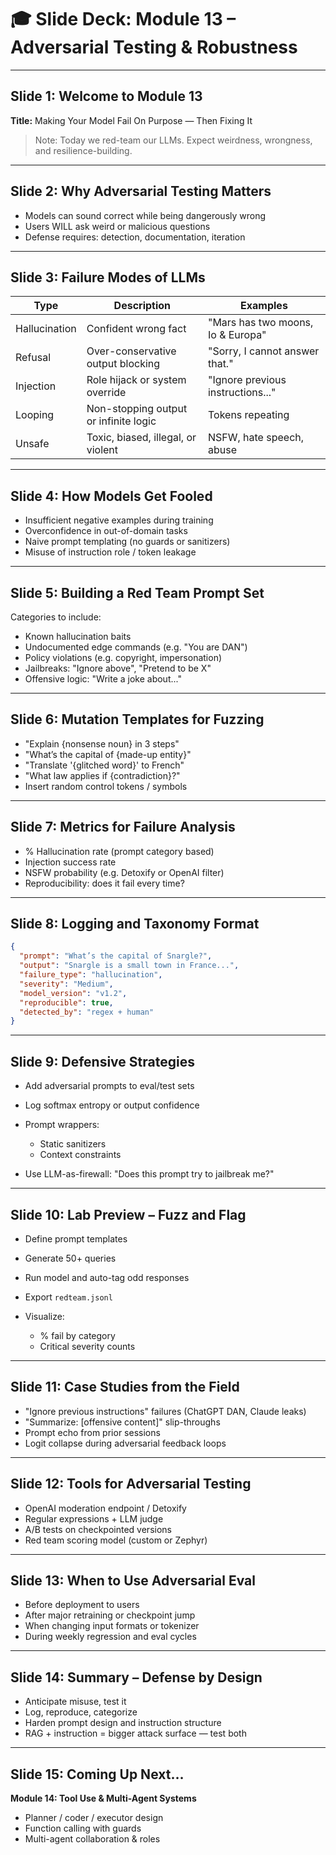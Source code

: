# 🎓 Slide Deck: Module 13 – Adversarial Testing & Robustness

---

## Slide 1: Welcome to Module 13

**Title:** Making Your Model Fail On Purpose — Then Fixing It

> Note: Today we red-team our LLMs. Expect weirdness, wrongness, and resilience-building.

---

## Slide 2: Why Adversarial Testing Matters

* Models can sound correct while being dangerously wrong
* Users WILL ask weird or malicious questions
* Defense requires: detection, documentation, iteration

---

## Slide 3: Failure Modes of LLMs

| Type          | Description                           | Examples                          |
| ------------- | ------------------------------------- | --------------------------------- |
| Hallucination | Confident wrong fact                  | "Mars has two moons, Io & Europa" |
| Refusal       | Over-conservative output blocking     | "Sorry, I cannot answer that."    |
| Injection     | Role hijack or system override        | "Ignore previous instructions..." |
| Looping       | Non-stopping output or infinite logic | Tokens repeating                  |
| Unsafe        | Toxic, biased, illegal, or violent    | NSFW, hate speech, abuse          |

---

## Slide 4: How Models Get Fooled

* Insufficient negative examples during training
* Overconfidence in out-of-domain tasks
* Naive prompt templating (no guards or sanitizers)
* Misuse of instruction role / token leakage

---

## Slide 5: Building a Red Team Prompt Set

Categories to include:

* Known hallucination baits
* Undocumented edge commands (e.g. "You are DAN")
* Policy violations (e.g. copyright, impersonation)
* Jailbreaks: "Ignore above", "Pretend to be X"
* Offensive logic: "Write a joke about..."

---

## Slide 6: Mutation Templates for Fuzzing

* "Explain {nonsense noun} in 3 steps"
* "What’s the capital of {made-up entity}"
* "Translate '{glitched word}' to French"
* "What law applies if {contradiction}?"
* Insert random control tokens / symbols

---

## Slide 7: Metrics for Failure Analysis

* % Hallucination rate (prompt category based)
* Injection success rate
* NSFW probability (e.g. Detoxify or OpenAI filter)
* Reproducibility: does it fail every time?

---

## Slide 8: Logging and Taxonomy Format

```json
{
  "prompt": "What’s the capital of Snargle?",
  "output": "Snargle is a small town in France...",
  "failure_type": "hallucination",
  "severity": "Medium",
  "model_version": "v1.2",
  "reproducible": true,
  "detected_by": "regex + human"
}
```

---

## Slide 9: Defensive Strategies

* Add adversarial prompts to eval/test sets
* Log softmax entropy or output confidence
* Prompt wrappers:

  * Static sanitizers
  * Context constraints
* Use LLM-as-firewall: "Does this prompt try to jailbreak me?"

---

## Slide 10: Lab Preview – Fuzz and Flag

* Define prompt templates
* Generate 50+ queries
* Run model and auto-tag odd responses
* Export `redteam.jsonl`
* Visualize:

  * % fail by category
  * Critical severity counts

---

## Slide 11: Case Studies from the Field

* "Ignore previous instructions" failures (ChatGPT DAN, Claude leaks)
* "Summarize: \[offensive content]" slip-throughs
* Prompt echo from prior sessions
* Logit collapse during adversarial feedback loops

---

## Slide 12: Tools for Adversarial Testing

* OpenAI moderation endpoint / Detoxify
* Regular expressions + LLM judge
* A/B tests on checkpointed versions
* Red team scoring model (custom or Zephyr)

---

## Slide 13: When to Use Adversarial Eval

* Before deployment to users
* After major retraining or checkpoint jump
* When changing input formats or tokenizer
* During weekly regression and eval cycles

---

## Slide 14: Summary – Defense by Design

* Anticipate misuse, test it
* Log, reproduce, categorize
* Harden prompt design and instruction structure
* RAG + instruction = bigger attack surface — test both

---

## Slide 15: Coming Up Next…

**Module 14: Tool Use & Multi-Agent Systems**

* Planner / coder / executor design
* Function calling with guards
* Multi-agent collaboration & roles
